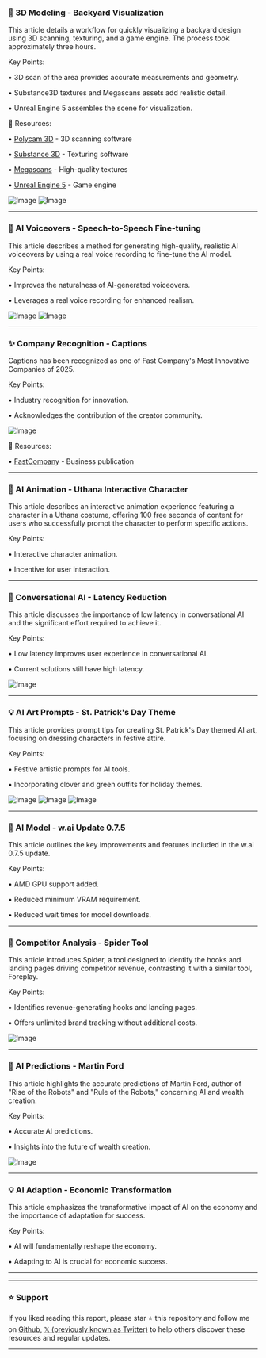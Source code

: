 ### 🚀 3D Modeling - Backyard Visualization

This article details a workflow for quickly visualizing a backyard design using 3D scanning, texturing, and a game engine.  The process took approximately three hours.

Key Points:

• 3D scan of the area provides accurate measurements and geometry.

• Substance3D textures and Megascans assets add realistic detail.

• Unreal Engine 5 assembles the scene for visualization.


🔗 Resources:

• [Polycam 3D](https://x.com/Polycam3D) - 3D scanning software

• [Substance 3D](https://x.com/Substance3D) - Texturing software

• [Megascans](https://x.com/hashtag/megascans?src=hashtag_click) - High-quality textures

• [Unreal Engine 5](https://x.com/hashtag/UE5?src=hashtag_click) - Game engine


![Image](https://pbs.twimg.com/media/GmQe6P4XcAEKdbh?format=jpg&name=small)
![Image](https://pbs.twimg.com/media/GmQe6QGXkAALD3X?format=jpg&name=small)


---

### 🤖 AI Voiceovers - Speech-to-Speech Fine-tuning

This article describes a method for generating high-quality, realistic AI voiceovers by using a real voice recording to fine-tune the AI model.

Key Points:

• Improves the naturalness of AI-generated voiceovers.

• Leverages a real voice recording for enhanced realism.


![Image](https://pbs.twimg.com/media/GmWGtuDXEAEhm7K?format=jpg&name=small)
![Image](https://pbs.twimg.com/media/GmWGtvva8AA1vxe?format=jpg&name=small)


---

### ✨ Company Recognition - Captions

Captions has been recognized as one of Fast Company's Most Innovative Companies of 2025.

Key Points:

• Industry recognition for innovation.

• Acknowledges the contribution of the creator community.


![Image](https://pbs.twimg.com/media/GmWCl2kXMAAxMt3?format=jpg&name=small)

🔗 Resources:

• [FastCompany](https://x.com/FastCompany) - Business publication


---

### 🤖 AI Animation - Uthana Interactive Character

This article describes an interactive animation experience featuring a character in a Uthana costume, offering 100 free seconds of content for users who successfully prompt the character to perform specific actions.


Key Points:

• Interactive character animation.

• Incentive for user interaction.


---

### 🤖 Conversational AI - Latency Reduction

This article discusses the importance of low latency in conversational AI and the significant effort required to achieve it.

Key Points:

• Low latency improves user experience in conversational AI.

• Current solutions still have high latency.


![Image](https://pbs.twimg.com/media/GmHSaSzbcAE64fS?format=jpg&name=small)


---

### 💡 AI Art Prompts - St. Patrick's Day Theme

This article provides prompt tips for creating St. Patrick's Day themed AI art, focusing on dressing characters in festive attire.

Key Points:

• Festive artistic prompts for AI tools.

• Incorporating clover and green outfits for holiday themes.



![Image](https://pbs.twimg.com/media/GmS-MYybsAA222w?format=jpg&name=small)
![Image](https://pbs.twimg.com/media/GmS-NJsaoAAWLQT?format=jpg&name=360x360)
![Image](https://pbs.twimg.com/media/GmS-OB3bwAAHQnv?format=jpg&name=360x360)


---

### 🤖 AI Model - w.ai Update 0.7.5

This article outlines the key improvements and features included in the w.ai 0.7.5 update.

Key Points:

• AMD GPU support added.

• Reduced minimum VRAM requirement.

• Reduced wait times for model downloads.


---

### 🚀 Competitor Analysis - Spider Tool

This article introduces Spider, a tool designed to identify the hooks and landing pages driving competitor revenue, contrasting it with a similar tool, Foreplay.


Key Points:

• Identifies revenue-generating hooks and landing pages.

• Offers unlimited brand tracking without additional costs.


![Image](https://pbs.twimg.com/media/GmRPSJhXcAAQqD8?format=jpg&name=small)


---

### 🤖 AI Predictions - Martin Ford

This article highlights the accurate predictions of Martin Ford, author of "Rise of the Robots" and "Rule of the Robots," concerning AI and wealth creation.

Key Points:

• Accurate AI predictions.

• Insights into the future of wealth creation.


![Image](https://pbs.twimg.com/media/GmRI0YdWMAALk6F?format=jpg&name=small)


---

### 💡 AI Adaption - Economic Transformation

This article emphasizes the transformative impact of AI on the economy and the importance of adaptation for success.

Key Points:

• AI will fundamentally reshape the economy.

• Adapting to AI is crucial for economic success.


---


---

### ⭐️ Support

If you liked reading this report, please star ⭐️ this repository and follow me on [Github](https://github.com/Drix10), [𝕏 (previously known as Twitter)](https://x.com/DRIX_10_) to help others discover these resources and regular updates.

---